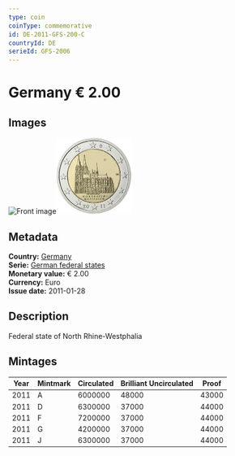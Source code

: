 ```yaml
---
type: coin
coinType: commemorative
id: DE-2011-GFS-200-C
countryId: DE
serieId: GFS-2006
---
```


# Germany € 2.00

## Images

<img src="../../Images/common-2007-200.webp" height="150" alt="Front image"><img src="Images/DE-2011-200.webp" height="150" alt="Back image">

## Metadata

**Country:** [Germany](../../Countries/Germany/index.md)\
**Serie:** [German federal states](index.md)\
**Monetary value:** € 2.00\
**Currency:** Euro\
**Issue date:** 2011-01-28

## Description

Federal state of North Rhine-Westphalia

## Mintages

| Year | Mintmark | Circulated | Brilliant Uncirculated | Proof |
| ---- | -------- | ---------- | ---------------------- | ----- |
| 2011 | A        | 6000000    | 48000                  | 43000 |
| 2011 | D        | 6300000    | 37000                  | 44000 |
| 2011 | F        | 7200000    | 37000                  | 44000 |
| 2011 | G        | 4200000    | 37000                  | 44000 |
| 2011 | J        | 6300000    | 37000                  | 44000 |
